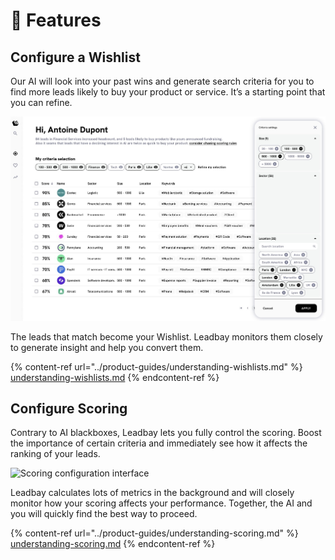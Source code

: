# 🧬 Features

## Configure a Wishlist

Our AI will look into your past wins and generate search criteria for you to find more leads likely to buy your product or service. It’s a starting point that you can refine.

![Wishlist configuration interface](../.gitbook/assets/wishlist.jpg)

The leads that match become your Wishlist. Leadbay monitors them closely to generate insight and help you convert them.&#x20;

{% content-ref url="../product-guides/understanding-wishlists.md" %}
[understanding-wishlists.md](../product-guides/understanding-wishlists.md)
{% endcontent-ref %}

## Configure Scoring

Contrary to AI blackboxes, Leadbay lets you fully control the scoring. Boost the importance of certain criteria and immediately see how it affects the ranking of your leads.

![Scoring configuration interface](broken-reference)

Leadbay calculates lots of metrics in the background and will closely monitor how your scoring affects your performance. Together, the AI and you will quickly find the best way to proceed.

{% content-ref url="../product-guides/understanding-scoring.md" %}
[understanding-scoring.md](../product-guides/understanding-scoring.md)
{% endcontent-ref %}
